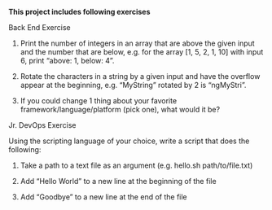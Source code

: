 **This project includes following exercises**

Back End Exercise

1. Print the number of integers in an array that are above the given input and the number that are below, e.g. for the array [1, 5, 2, 1, 10] with input 6, print “above: 1, below: 4”.

2. Rotate the characters in a string by a given input and have the overflow appear at the beginning, e.g. “MyString” rotated by 2 is “ngMyStri”.

3. If you could change 1 thing about your favorite framework/language/platform (pick one), what would it be?



Jr. DevOps Exercise

Using the scripting language of your choice, write a script that does the following:

1. Take a path to a text file as an argument (e.g. hello.sh path/to/file.txt)

2. Add “Hello World” to a new line at the beginning of the file

3. Add “Goodbye” to a new line at the end of the file

